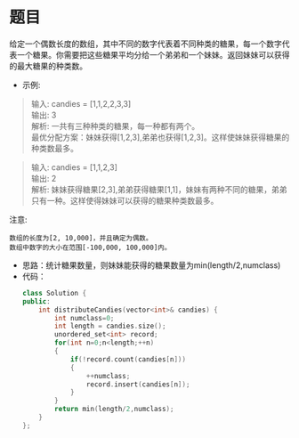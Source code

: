 # 题目
给定一个偶数长度的数组，其中不同的数字代表着不同种类的糖果，每一个数字代表一个糖果。你需要把这些糖果平均分给一个弟弟和一个妹妹。返回妹妹可以获得的最大糖果的种类数。

* 示例:

>输入: candies = [1,1,2,2,3,3]<br>
输出: 3<br>
解析: 一共有三种种类的糖果，每一种都有两个。<br>
最优分配方案：妹妹获得[1,2,3],弟弟也获得[1,2,3]。这样使妹妹获得糖果的种类数最多。

>输入: candies = [1,1,2,3]<br>
输出: 2<br>
解析: 妹妹获得糖果[2,3],弟弟获得糖果[1,1]，妹妹有两种不同的糖果，弟弟只有一种。这样使得妹妹可以获得的糖果种类数最多。

注意:

    数组的长度为[2, 10,000]，并且确定为偶数。
    数组中数字的大小在范围[-100,000, 100,000]内。 

* 思路：统计糖果数量，则妹妹能获得的糖果数量为min(length/2,numclass)
* 代码：
    ```C++
    class Solution {
    public:
        int distributeCandies(vector<int>& candies) {
            int numclass=0;
            int length = candies.size();
            unordered_set<int> record;
            for(int n=0;n<length;++n)
            {
                if(!record.count(candies[n]))
                {
                    ++numclass;
                    record.insert(candies[n]);
                }
            }
            return min(length/2,numclass);
        }
    };
    ```